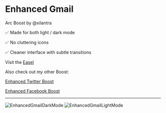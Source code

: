# Enhanced Gmail

Arc Boost by @xilantra


✅ Made for both light / dark mode

✅ No cluttering icons

✅ Cleaner interface with subtle transitions

Visit the [Easel](https://arc.net/e/F45B80FE-D31F-499E-8968-53EA033F73F4)


Also check out my other Boost:

[Enhanced Twitter Boost](https://github.com/Xilantra/enhanced-twitter)

[Enhanced Facebook Boost](https://github.com/Xilantra/enhanced-facebook)

---

![EnhancedGmailDarkMode](https://user-images.githubusercontent.com/1661952/192932705-fbe1b47a-694b-4faa-bccc-3e0ac9fde96c.png)
![EnhancedGmailLightMode](https://user-images.githubusercontent.com/1661952/192932908-f9dea4a2-5d40-43b6-a467-ea571e6e29f6.png)
